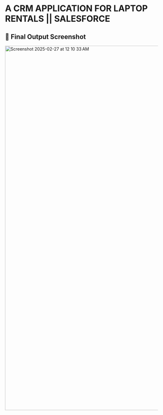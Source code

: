 # A CRM APPLICATION FOR LAPTOP RENTALS || SALESFORCE

## 📸 Final Output Screenshot
<img width="1200" alt="Screenshot 2025-02-27 at 12 10 33 AM" src="https://github.com/user-attachments/assets/41811d1d-3fed-49e0-a240-f6e0907ded5e" />
